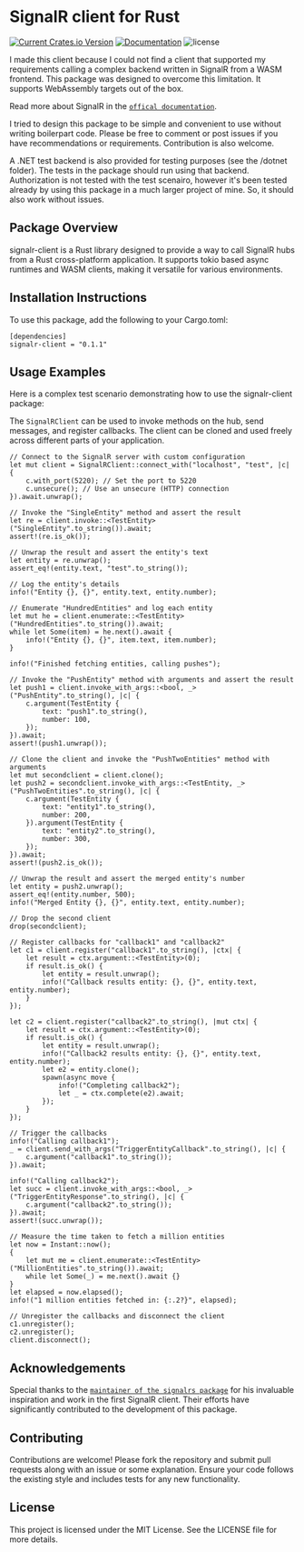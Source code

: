 # SignalR client for Rust 

[![Current Crates.io Version](https://img.shields.io/crates/v/signalr_client
)](https://crates.io/crates/signalr_client)
[![Documentation](https://img.shields.io/badge/docs-latest-blue)](https://docs.rs/signalr-client/0.1.1/signalr_client/)
![license](https://shields.io/badge/license-MIT%2FApache--2.0-blue)

I made this client because I could not find a client that supported my requirements calling a complex backend written in SignalR from a WASM frontend. This package was designed to overcome this limitation. It supports WebAssembly targets out of the box.

 Read more about SignalR in the [`offical documentation`](https://learn.microsoft.com/en-us/aspnet/core/signalr/introduction?view=aspnetcore-9.0).

I tried to design this package to be simple and convenient to use without writing boilerpart code. Please be free to comment or post issues if you have recommendations or requirements. Contribution is also welcome.

A .NET test backend is also provided for testing purposes (see the /dotnet folder). The tests in the package should run using that backend. Authorization is not tested with the test scenairo, however it's been tested already by using this package in a much larger project of mine. So, it should also work without issues.

## Package Overview
signalr-client is a Rust library designed to provide a way to call SignalR hubs from a Rust cross-platform application. It supports tokio based async runtimes and WASM clients, making it versatile for various environments.

## Installation Instructions
To use this package, add the following to your Cargo.toml:

```
[dependencies]
signalr-client = "0.1.1"
```
## Usage Examples

Here is a complex test scenario demonstrating how to use the signalr-client package:

The `SignalRClient` can be used to invoke methods on the hub, send messages, and register callbacks.
The client can be cloned and used freely across different parts of your application.

```
// Connect to the SignalR server with custom configuration
let mut client = SignalRClient::connect_with("localhost", "test", |c| {
    c.with_port(5220); // Set the port to 5220
    c.unsecure(); // Use an unsecure (HTTP) connection
}).await.unwrap();

// Invoke the "SingleEntity" method and assert the result
let re = client.invoke::<TestEntity>("SingleEntity".to_string()).await;
assert!(re.is_ok());

// Unwrap the result and assert the entity's text
let entity = re.unwrap();
assert_eq!(entity.text, "test".to_string());

// Log the entity's details
info!("Entity {}, {}", entity.text, entity.number);

// Enumerate "HundredEntities" and log each entity
let mut he = client.enumerate::<TestEntity>("HundredEntities".to_string()).await;
while let Some(item) = he.next().await {
    info!("Entity {}, {}", item.text, item.number);
}

info!("Finished fetching entities, calling pushes");

// Invoke the "PushEntity" method with arguments and assert the result
let push1 = client.invoke_with_args::<bool, _>("PushEntity".to_string(), |c| {
    c.argument(TestEntity {
        text: "push1".to_string(),
        number: 100,
    });
}).await;
assert!(push1.unwrap());

// Clone the client and invoke the "PushTwoEntities" method with arguments
let mut secondclient = client.clone();
let push2 = secondclient.invoke_with_args::<TestEntity, _>("PushTwoEntities".to_string(), |c| {
    c.argument(TestEntity {
        text: "entity1".to_string(),
        number: 200,
    }).argument(TestEntity {
        text: "entity2".to_string(),
        number: 300,
    });
}).await;
assert!(push2.is_ok());

// Unwrap the result and assert the merged entity's number
let entity = push2.unwrap();
assert_eq!(entity.number, 500);
info!("Merged Entity {}, {}", entity.text, entity.number);

// Drop the second client
drop(secondclient);

// Register callbacks for "callback1" and "callback2"
let c1 = client.register("callback1".to_string(), |ctx| {
    let result = ctx.argument::<TestEntity>(0);
    if result.is_ok() {
        let entity = result.unwrap();
        info!("Callback results entity: {}, {}", entity.text, entity.number);
    }
});

let c2 = client.register("callback2".to_string(), |mut ctx| {
    let result = ctx.argument::<TestEntity>(0);
    if result.is_ok() {
        let entity = result.unwrap();
        info!("Callback2 results entity: {}, {}", entity.text, entity.number);
        let e2 = entity.clone();
        spawn(async move {
            info!("Completing callback2");
            let _ = ctx.complete(e2).await;
        });
    }
});

// Trigger the callbacks
info!("Calling callback1");
_ = client.send_with_args("TriggerEntityCallback".to_string(), |c| {
    c.argument("callback1".to_string());
}).await;

info!("Calling callback2");
let succ = client.invoke_with_args::<bool, _>("TriggerEntityResponse".to_string(), |c| {
    c.argument("callback2".to_string());
}).await;
assert!(succ.unwrap());

// Measure the time taken to fetch a million entities
let now = Instant::now();
{
    let mut me = client.enumerate::<TestEntity>("MillionEntities".to_string()).await;
    while let Some(_) = me.next().await {}
}
let elapsed = now.elapsed();
info!("1 million entities fetched in: {:.2?}", elapsed);

// Unregister the callbacks and disconnect the client
c1.unregister();
c2.unregister();
client.disconnect();
```

## Acknowledgements

Special thanks to the [`maintainer of the signalrs package`](https://github.com/szarykott) for his invaluable inspiration and work in the first SignalR client. Their efforts have significantly contributed to the development of this package.

## Contributing
Contributions are welcome! Please fork the repository and submit pull requests along with an issue or some explanation. Ensure your code follows the existing style and includes tests for any new functionality. 

## License
This project is licensed under the MIT License. See the LICENSE file for more details.
